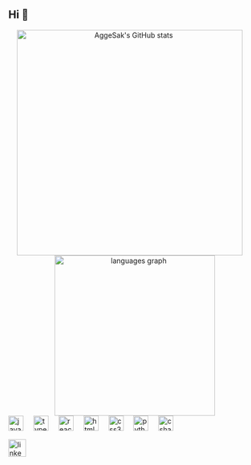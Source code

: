 <h2 align="left">Hi 👋</h2>

<div align="center">
  <img 
    src="https://github-readme-stats.vercel.app/api?username=AggeSak&show_icons=true&theme=dracula" 
    alt="AggeSak's GitHub stats" 
    width="450" 
    style="margin-right: 20px;"
  />
  <img 
    src="https://github-readme-stats.vercel.app/api/top-langs?username=AggeSak&locale=en&layout=compact&langs_count=5&theme=dracula" 
    alt="languages graph" 
    width="320" 
  />
</div>



<div align="left">
  <img src="https://cdn.jsdelivr.net/gh/devicons/devicon/icons/javascript/javascript-original.svg" height="30" alt="javascript logo"  />
  <img width="12" />
  <img src="https://cdn.jsdelivr.net/gh/devicons/devicon/icons/typescript/typescript-original.svg" height="30" alt="typescript logo"  />
  <img width="12" />
  <img src="https://cdn.jsdelivr.net/gh/devicons/devicon/icons/react/react-original.svg" height="30" alt="react logo"  />
  <img width="12" />
  <img src="https://cdn.jsdelivr.net/gh/devicons/devicon/icons/html5/html5-original.svg" height="30" alt="html5 logo"  />
  <img width="12" />
  <img src="https://cdn.jsdelivr.net/gh/devicons/devicon/icons/css3/css3-original.svg" height="30" alt="css3 logo"  />
  <img width="12" />
  <img src="https://cdn.jsdelivr.net/gh/devicons/devicon/icons/python/python-original.svg" height="30" alt="python logo"  />
  <img width="12" />
  <img src="https://cdn.jsdelivr.net/gh/devicons/devicon/icons/csharp/csharp-original.svg" height="30" alt="csharp logo"  />
</div>

<div align="left">
  
  <a href="[https://linkedin.com/in/yourprofile](https://www.linkedin.com/in/angelos-sakalis-6b942824b/)" target="_blank"><img src="https://img.shields.io/static/v1?message=LinkedIn&logo=linkedin&color=0077B5&logoColor=white&style=for-the-badge" height="35" alt="linkedin logo"  /></a>
</div>

<br clear="both">

